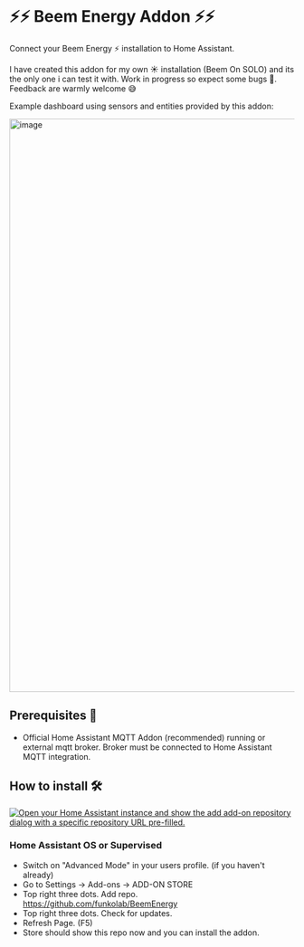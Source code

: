 # ⚡️⚡️ Beem Energy Addon ⚡️⚡️

Connect your Beem Energy ⚡️ installation to Home Assistant.

I have created this addon for my own ☀️ installation (Beem On SOLO) and its the only one i can test it with. Work in progress so expect some bugs 🐞. Feedback are warmly welcome 😅

Example dashboard using sensors and entities provided by this addon:

<img width="1014" alt="image" src="https://github.com/user-attachments/assets/6c8ed659-54e6-4cf3-8728-6693eac53199" />


## Prerequisites 📃

- Official Home Assistant MQTT Addon (recommended) running or external mqtt broker. Broker must be connected to Home Assistant MQTT integration.

## How to install 🛠️

[![Open your Home Assistant instance and show the add add-on repository dialog with a specific repository URL pre-filled.](https://my.home-assistant.io/badges/supervisor_add_addon_repository.svg)](https://my.home-assistant.io/redirect/supervisor_add_addon_repository/?repository_url=https%3A%2F%2Fgithub.com%2Ffunkolab%2FBeemEnergy)

### Home Assistant OS or Supervised

- Switch on "Advanced Mode" in your users profile. (if you haven't already)
- Go to Settings -> Add-ons -> ADD-ON STORE
- Top right three dots. Add repo. https://github.com/funkolab/BeemEnergy 
- Top right three dots. Check for updates.
- Refresh Page. (F5)
- Store should show this repo now and you can install the addon.
